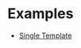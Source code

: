 # Examples

* [Single Template](https://github.com/yosssi/ace/tree/master/examples/single_template)

